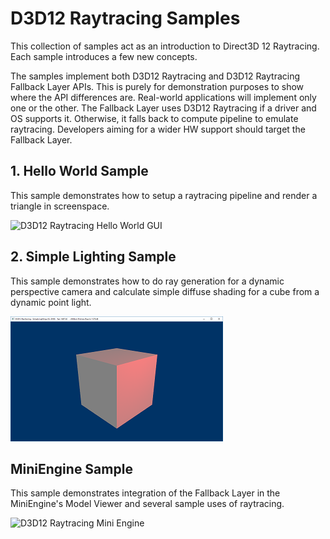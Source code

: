 # D3D12 Raytracing Samples
This collection of samples act as an introduction to Direct3D 12 Raytracing. Each sample introduces a few new concepts. 

The samples implement both D3D12 Raytracing and D3D12 Raytracing Fallback Layer APIs. This is purely for demonstration purposes to show where the API differences are. Real-world applications will implement only one or the other. The Fallback Layer uses D3D12 Raytracing if a driver and OS supports it. Otherwise, it falls back to compute pipeline to emulate raytracing. Developers aiming for a wider HW support should target the Fallback Layer.

## 1. Hello World Sample
This sample demonstrates how to setup a raytracing pipeline and render a triangle in screenspace.

![D3D12 Raytracing Hello World GUI](src\D3D12RaytracingHelloWorld\Screenshot_small.png)

## 2. Simple Lighting Sample
This sample demonstrates how to do ray generation for a dynamic perspective camera and calculate simple diffuse shading for a cube from a dynamic point light. 

![D3D12 Raytracing Hello World GUI](src\D3D12RaytracingSimpleLighting\Screenshot_small.png)

## MiniEngine Sample
This sample demonstrates integration of the Fallback Layer in the MiniEngine's Model Viewer and several sample uses of raytracing.

![D3D12 Raytracing Mini Engine](src/D3D12RaytracingMiniEngineSample/Screenshot_small.png)

